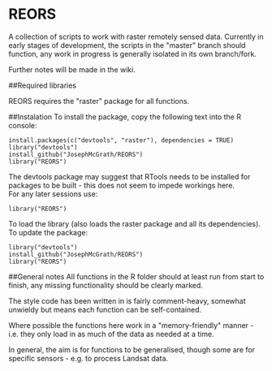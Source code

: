REORS
=====

A collection of scripts to work with raster remotely sensed data. Currently in early stages of development, the scripts in the "master" branch should function, any work in progress is generally isolated in its own branch/fork.

Further notes will be made in the wiki.

##Required libraries

REORS requires the "raster" package for all functions.

##Instalation
To install the package, copy the following text into the R console:

    install.packages(c("devtools", "raster"), dependencies = TRUE)
    library("devtools")
    install_github("JosephMcGrath/REORS")
    library("REORS")
The devtools package may suggest that RTools needs to be installed for packages to be built - this does not seem to impede workings here.  
For any later sessions use:

    library("REORS")
To load the library (also loads the raster package and all its dependencies).  
To update the package:

    library("devtools")
    install_github("JosephMcGrath/REORS")
    library("REORS")

##General notes
All functions in the R folder should at least run from start to finish, any missing functionality should be clearly marked.

The style code has been written in is fairly comment-heavy, somewhat unwieldy but means each function can be self-contained.

Where possible the functions here work in a "memory-friendly" manner - i.e. they only load in as much of the data as needed at a time.

In general, the aim is for functions to be generalised, though some are for specific sensors - e.g. to process Landsat data.
